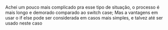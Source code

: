 Achei um pouco mais complicado pra esse tipo de situação, o processo é mais longo e demorado comparado ao switch case; 
Mas a vantagens em usar o if else pode ser considerada em casos mais simples, e talvez até ser usado neste caso
